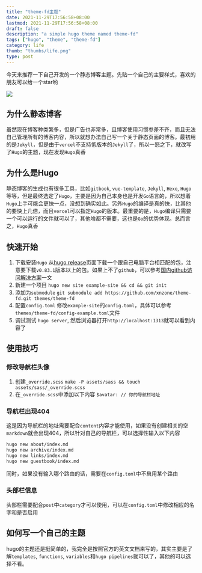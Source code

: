 ```yaml
---
title: "theme-fd主题"
date: 2021-11-29T17:56:58+08:00
lastmod: 2021-11-29T17:56:58+08:00
draft: false 
description: "a simple hugo theme named theme-fd"
tags: ["hugo", "theme", "theme-fd"]
category: life 
thumb: "thumbs/life.png"
type: post
---
```


今天来推荐一下自己开发的一个静态博客主题。先贴一个自己的主要样式，喜欢的朋友可以给一个star哟

![](https://gitcode.net/xnzone/solar/-/raw/master/2021/11/29183506.png)

## 为什么静态博客
虽然现在博客种类繁多，但是广告也非常多，且博客使用习惯参差不齐，而且无法自己管理所有的博客内容，所以就想办法自己写一个关于静态页面的博客。最初用的是`Jekyll`，但是由于`vercel`不支持低版本的`Jekyll`了，所以一怒之下，就改写了`Hugo`的主题，现在发现`Hugo`真香

## 为什么是Hugo
静态博客的生成也有很多工具，比如`gitbook`, `vue-template`, `Jekyll`, `Hexo`, `Hugo`等等，但是最终选定了`Hugo`，主要是因为自己本身也是开发`Go`语言的，所以想着`Hugo`上手可能会更快一点，没想到确实如此。另外`Hugo`的编译是真的快，比其他的要快上几倍，而且`vercel`可以指定`Hugo`的版本。最重要的是，`Hugo`编译只需要一个可以运行的文件就可以了，其他啥都不需要，这也是`Go`的优势体现。总而言之，`Hugo`真香

## 快速开始
1. 下载安装`Hugo`
    从[hugo release](https://github.com/gohugoio/hugo/releases)页面下载一个跟自己电脑平台相匹配的包，注意要下载`v0.83.1`版本以上的包。如果上不了`github`，可以参考[国内github访问解决方案](https://xnzone.ga/post/2019-10-10-solve-github-slow/)一文
2. 新建一个项目
    `hugo new site example-site && cd && git init`
3. 添加为`submodule`
    `git submodule add https://github.com/xnzone/theme-fd.git themes/theme-fd`
4. 配置`config.toml`
    修改`example-site`的`config.toml`，具体可以参考`themes/theme-fd/config-example.toml`文件
5. 调试测试
    `hugo server`, 然后浏览器打开`http://localhost:1313`就可以看到内容了

## 使用技巧
### 修改导航栏头像
1. 创建`_override.scss`
    `make -P assets/sass && touch assets/sass/_override.scss`
2. 在`_override.scss`中添加以下内容
    `$avatar: // 你的导航栏地址`

### 导航栏出现404
这是因为导航栏的地址需要配合`content`内容才能使用，如果没有创建相关的空`markdown`就会出现404，所以针对自己的导航栏，可以选择性输入以下内容
```bash
hugo new about/index.md
hugo new archive/index.md
hugo new links/index.md
hugo new guestbook/index.md
```
同时，如果没有输入哪个路由的话，需要在`config.toml`中不启用某个路由

### 头部栏信息
头部栏需要配合`post`中`category`才可以使用，可以在`config.toml`中修改相应的名字和是否启用

## 如何写一个自己的主题
hugo的主题还是挺简单的，我完全是按照官方的英文文档来写的，其实主要是了解`templates`, `functions`, `variables`和`hugo pipelines`就可以了，其他的可以选择不看。